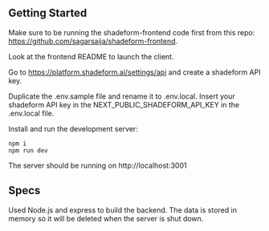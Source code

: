 ## Getting Started

Make sure to be running the shadeform-frontend code first from this repo: https://github.com/sagarsaija/shadeform-frontend.

Look at the frontend README to launch the client.

Go to https://platform.shadeform.ai/settings/api and create a shadeform API key.

Duplicate the .env.sample file and rename it to .env.local. Insert your shadeform API key in the NEXT_PUBLIC_SHADEFORM_API_KEY in the .env.local file.

Install and run the development server:

```
npm i
npm run dev
```

The server should be running on http://localhost:3001

## Specs

Used Node.js and express to build the backend. The data is stored in memory so it will be deleted when the server is shut down.

